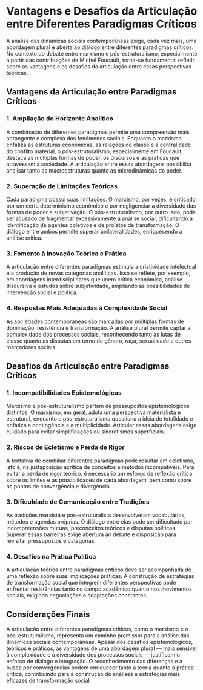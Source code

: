 
# Vantagens e Desafios da Articulação entre Diferentes Paradigmas Críticos

A análise das dinâmicas sociais contemporâneas exige, cada vez mais, uma abordagem plural e aberta ao diálogo entre diferentes paradigmas críticos. No contexto do debate entre marxismo e pós-estruturalismo, especialmente a partir das contribuições de Michel Foucault, torna-se fundamental refletir sobre as vantagens e os desafios da articulação entre essas perspectivas teóricas.

## Vantagens da Articulação entre Paradigmas Críticos

### 1. **Ampliação do Horizonte Analítico**

A combinação de diferentes paradigmas permite uma compreensão mais abrangente e complexa dos fenômenos sociais. Enquanto o marxismo enfatiza as estruturas econômicas, as relações de classe e a centralidade do conflito material, o pós-estruturalismo, especialmente em Foucault, destaca as múltiplas formas de poder, os discursos e as práticas que atravessam a sociedade. A articulação entre essas abordagens possibilita analisar tanto as macroestruturas quanto as microdinâmicas do poder.

### 2. **Superação de Limitações Teóricas**

Cada paradigma possui suas limitações. O marxismo, por vezes, é criticado por um certo determinismo econômico e por negligenciar a diversidade das formas de poder e subjetivação. O pós-estruturalismo, por outro lado, pode ser acusado de fragmentar excessivamente a análise social, dificultando a identificação de agentes coletivos e de projetos de transformação. O diálogo entre ambos permite superar unilateralidades, enriquecendo a análise crítica.

### 3. **Fomento à Inovação Teórica e Prática**

A articulação entre diferentes paradigmas estimula a criatividade intelectual e a produção de novas categorias analíticas. Isso se reflete, por exemplo, em abordagens interdisciplinares que unem crítica econômica, análise discursiva e estudos sobre subjetividade, ampliando as possibilidades de intervenção social e política.

### 4. **Respostas Mais Adequadas à Complexidade Social**

As sociedades contemporâneas são marcadas por múltiplas formas de dominação, resistência e transformação. A análise plural permite captar a complexidade dos processos sociais, reconhecendo tanto as lutas de classe quanto as disputas em torno de gênero, raça, sexualidade e outros marcadores sociais.

## Desafios da Articulação entre Paradigmas Críticos

### 1. **Incompatibilidades Epistemológicas**

Marxismo e pós-estruturalismo partem de pressupostos epistemológicos distintos. O marxismo, em geral, adota uma perspectiva materialista e estrutural, enquanto o pós-estruturalismo questiona a ideia de totalidade e enfatiza a contingência e a multiplicidade. Articular essas abordagens exige cuidado para evitar simplificações ou sincretismos superficiais.

### 2. **Riscos de Ecletismo e Perda de Rigor**

A tentativa de combinar diferentes paradigmas pode resultar em ecletismo, isto é, na justaposição acrítica de conceitos e métodos incompatíveis. Para evitar a perda de rigor teórico, é necessário um esforço de reflexão crítica sobre os limites e as possibilidades de cada abordagem, bem como sobre os pontos de convergência e divergência.

### 3. **Dificuldade de Comunicação entre Tradições**

As tradições marxista e pós-estruturalista desenvolveram vocabulários, métodos e agendas próprias. O diálogo entre elas pode ser dificultado por incompreensões mútuas, preconceitos teóricos e disputas políticas. Superar essas barreiras exige abertura ao debate e disposição para revisitar pressupostos e categorias.

### 4. **Desafios na Prática Política**

A articulação teórica entre paradigmas críticos deve ser acompanhada de uma reflexão sobre suas implicações práticas. A construção de estratégias de transformação social que integrem diferentes perspectivas pode enfrentar resistências tanto no campo acadêmico quanto nos movimentos sociais, exigindo negociações e adaptações constantes.

## Considerações Finais

A articulação entre diferentes paradigmas críticos, como o marxismo e o pós-estruturalismo, representa um caminho promissor para a análise das dinâmicas sociais contemporâneas. Apesar dos desafios epistemológicos, teóricos e práticos, as vantagens de uma abordagem plural — mais sensível à complexidade e à diversidade dos processos sociais — justificam o esforço de diálogo e integração. O reconhecimento das diferenças e a busca por convergências podem enriquecer tanto a teoria quanto a prática crítica, contribuindo para a construção de análises e estratégias mais eficazes de transformação social.
```
